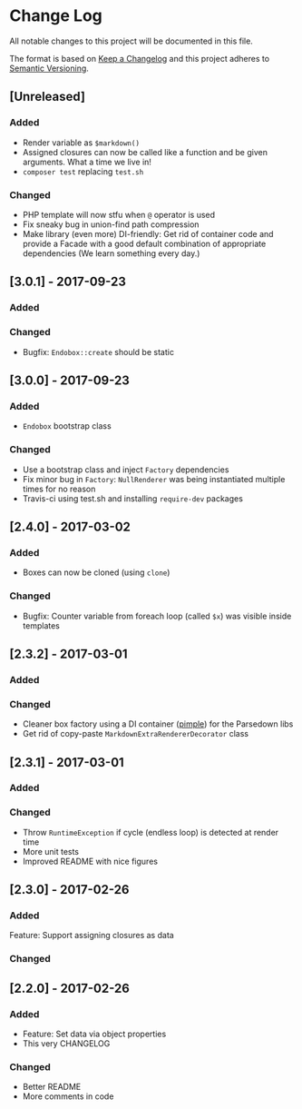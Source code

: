 # Change Log

All notable changes to this project will be documented in this file.

The format is based on [Keep a Changelog](http://keepachangelog.com/)
and this project adheres to [Semantic Versioning](http://semver.org/).


## [Unreleased]
### Added
- Render variable as `$markdown()`
- Assigned closures can now be called like a function and be given arguments. What a time we live in!
- `composer test` replacing `test.sh`
### Changed
- PHP template will now stfu when `@` operator is used
- Fix sneaky bug in union-find path compression
- Make library (even more) DI-friendly: Get rid of container code and provide a Facade with a good default combination of appropriate dependencies (We learn something every day.)

## [3.0.1] - 2017-09-23
### Added
### Changed
- Bugfix: `Endobox::create` should be static

## [3.0.0] - 2017-09-23
### Added
- `Endobox` bootstrap class
### Changed
- Use a bootstrap class and inject `Factory` dependencies
- Fix minor bug in `Factory`: `NullRenderer` was being instantiated multiple times for no reason
- Travis-ci using test.sh and installing `require-dev` packages

## [2.4.0] - 2017-03-02
### Added
- Boxes can now be cloned (using `clone`)

### Changed
- Bugfix: Counter variable from foreach loop (called `$x`) was visible inside templates

## [2.3.2] - 2017-03-01
### Added
### Changed
- Cleaner box factory using a DI container ([pimple](http://pimple.sensiolabs.org)) for the Parsedown libs
- Get rid of copy-paste `MarkdownExtraRendererDecorator` class

## [2.3.1] - 2017-03-01
### Added
### Changed
- Throw `RuntimeException` if cycle (endless loop) is detected at render time
- More unit tests
- Improved README with nice figures

## [2.3.0] - 2017-02-26
### Added
Feature: Support assigning closures as data

### Changed
## [2.2.0] - 2017-02-26
### Added
- Feature: Set data via object properties
- This very CHANGELOG

### Changed
- Better README
- More comments in code
